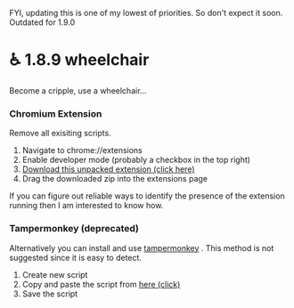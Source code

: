 FYI, updating this is one of my lowest of priorities. So don't expect it soon. Outdated for 1.9.0


# ♿ 1.8.9 wheelchair
Become a cripple, use a wheelchair...

### Chromium Extension
Remove all exisiting scripts.

1. Navigate to chrome://extensions
2. Enable developer mode (probably a checkbox in the top right)
3. [Download this unpacked extension (click here)](https://github.com/hrt/wheelchair/releases/download/2.0/loader.zip)
4. Drag the downloaded zip into the extensions page

If you can figure out reliable ways to identify the presence of the extension running then I am interested to know how.

### Tampermonkey (deprecated)
Alternatively you can install and use [tampermonkey](https://www.tampermonkey.net/) . This method is not suggested since it is easy to detect.

1. Create new script
2. Copy and paste the script from [here (click)](https://raw.githubusercontent.com/hrt/wheelchair/master/wheelchair.js)
3. Save the script
